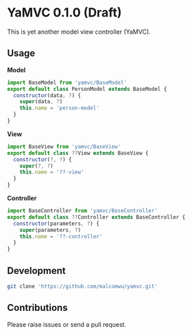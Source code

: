 # YaMVC 0.1.0 (Draft)
This is yet another model view controller (YaMVC).

## Usage
**Model**
```js
import BaseModel from 'yamvc/BaseModel'
export default class PersonModel extends BaseModel {
  constructor(data, ?) {
    super(data, ?)
    this.name = 'person-model'
  }
}
```

**View**
```js
import BaseView from 'yamvc/BaseView'
export default class ??View extends BaseView {
  constructor(?, ?) {
    super(?, ?)
    this.name = '??-view'
  }
}
```

**Controller**
```js
import BaseController from 'yamvc/BaseController'
export default class ??Controller extends BaseController {
  constructor(parameters, ?) {
    super(parameters, ?)
    this.name = '??-controller'
  }
}
```

## Development
```sh
git clone 'https://github.com/malcomwu/yamvc.git'
```

## Contributions
Please raise issues or send a pull request.
